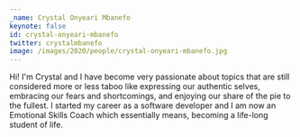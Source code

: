 ```yaml
---
_name: Crystal Onyeari Mbanefo
keynote: false
id: crystal-onyeari-mbanefo
twitter: crystalmbanefo
image: /images/2020/people/crystal-onyeari-mbanefo.jpg
---
```

Hi! I'm Crystal and I have become very passionate about topics that are still considered more or less taboo like expressing our authentic selves, embracing our fears and shortcomings, and enjoying our share of the pie to the fullest.
I started my career as a software developer and I am now an Emotional Skills Coach which essentially means, becoming a life-long student of life.